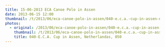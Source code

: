 ```yaml
---
title: 15-06-2013 ECA Canoe Polo in Assen
date: 2013-06-15 12:00
thumbnail: /t/2013/06/eca-canoe-polo-in-assen/040-e.c.a.-cup-in-assen-netherlandas-050.jpg
photos:
  - original: /2013/06/eca-canoe-polo-in-assen/040-e.c.a.-cup-in-assen-netherlandas-050.jpg
    thumbnail: /t/2013/06/eca-canoe-polo-in-assen/040-e.c.a.-cup-in-assen-netherlandas-050.jpg
    title: 040-E.C.A. Cup in Assen, Netherlandas, 050
---
```

